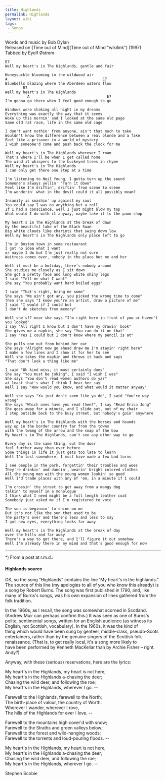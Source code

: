 ```yaml
---
title: Highlands
permalink: Highlands
layout: wiki
tags:
 - Songs
---
```


Words and music by Bob Dylan  
Released on [Time out of Mind](Time out of Mind "wikilink") (1997)  
Tabbed by Eyolf Østrem

    E7
    Well my heart's in The Highlands, gentle and fair

    Honeysuckle blooming in the wildwood air
    A                                           E7
    Bluebells blazing where the Aberdeen waters flow
            B7
    Well my heart's in The Highlands
              A                                   E7
    I'm gonna go there when I feel good enough to go

    Windows were shaking all night in my dreams
    Everything was exactly the way that it seems
    Woke up this mornin' and I looked at the same old page
    Same old rat race, life in the same old cage

    I don't want nothin' from anyone, ain't that much to take
    Wouldn't know the difference between a real blonde and a fake
    Feel like a prisoner in a world of mystery
    I wish someone'd come and push back the clock for me

    Well my heart's in The Highlands wherever I roam
    That's where I'll be when I get called home
    The wind it whispers to the buckeyed trees in rhyme
    Well my heart's in The Highlands
    I can only get there one step at a time

    I'm listening to Neil Young, I gotta turn up the sound
    Someone's always yellin' "Turn it down"
    Feel like I'm driftin', driftin' from scene to scene
    I'm wonderin' what in the devil could it all possibly mean?

    Insanity is smashin' up against my soul
    You could say I was on anything but a roll
    If I had a conscience, well I just might blow my top
    What would I do with it anyway, maybe take it to the pawn shop

    My heart's in The Highlands at the break of dawn
    by the beautiful lake of the Black Swan
    Big white clouds like chariots that swing down low
    Well my heart's in The Highlands only place left to go

    I'm in Boston town in some restaurant
    I got no idea what I want
    or maybe I do but I'm just really not sure
    Waitress comes over, nobody in the place but me and her

    Well it must be a holiday, there's nobody around
    She studies me closely as I sit down
    She got a pretty face and long white shiny legs
    I said "Tell me what I want"
    She say "You probably want hard boiled eggs"

    I said "That's right, bring me some"
    She says "We ain't got any, you picked the wrong time to come"
    then she says "I know you're an artist, draw a picture of me"
    I said "I would if I could but
    I don't do sketches from memory"

    Well she's?? near she says "I'm right here in front of you or haven't you looked"
    I say "All right I know but I don't have my drawin' book"
    She gives me a napkin, she say "You can do it on that"
    I say "Yes I could but I don't know where my pencil is at"

    She pulls one out from behind her ear
    She says "Alright now go ahead draw me I'm stayin' right here"
    I make a few lines and I show it for her to see
    Well she takes the napkin and throws it back and says
    "That don't look a thing like me"

    I said "Oh kind miss, it most certainly does"
    She say "You must be joking", I said "I wish I was"
    She says "You don't read women authors do ya?"
    at least that's what I think I hear her say
    Well I say "How would you know, and what would it matter anyway"

    Well she says "Ya just don't seem like ya do", I said "You're way wrong"
    She says "Which ones have you read then?", I say "Read Erica Jong"
    She goes away for a minute, and I slide out, out of my chair
    I step outside back to the busy street, but nobody's goin' anywhere

    Well my heart's in The Highlands with the horses and hounds
    way up in the border country far from the towns
    with the twang of the arrow and the snap of the bow
    My heart's in The Highlands, can't see any other way to go

    Every day is the same thing, out the door
    feel further away than ever before
    Some things in life it just gets too late to learn
    Well I'm lost somewhere, I must have made a few bad turns

    I see people in the park, forgettin' their troubles and woes
    They're drinkin' and dancin', wearin' bright colored clothes
    All the young men with the young women lookin' so good
    Well I'd trade places with any of 'em, in a minute if I could

    I'm crossin' the street to get away from a mangy dog
    talkin' to myself in a monologue
    I think what I need might be a full length leather coat
    Somebody just asked me if I'm registered to vote

    The sun is beginnin' to shine on me
    But it's not like the sun that used to be
    The party's over and there's less and less to say
    I got new eyes, everything looks far away

    Well my heart's in The Highlands at the break of day
    over the hills and far away
    There's a way to get there, and I'll figure it out somehow
    Well I'm already there in my mind and that's good enough for now

* * * * *

\*) From a post at r.m.d.:

<h4>
Highlands source

</h4>
OK, so the song “Highlands” contains the line 'My heart's in the  
highlands.” The source of this line (my apologies to all of you who
know  
this already) is a song by Robert Burns. The song was first published
in  
1790, and, like many of Burns's songs, was his own expansion of lines  
gathered from the folk tradition.

In the 1960s, as I recall, the song was somewhat scorned in Scotland.  
(Andrew Muir can perhaps confirm this.) It was seen as one of Burns's  
polite, sentimental songs, written for an English audience (as witness
its  
English, not Scottish, vocabulary). In the 1960s, it was the kind of  
thing which would have been sung by genteel, middle-class,
pseudo-Scots  
entertainers, rather than by the genuine singers of the Scottish folk  
renaissance. (That is, to get really local, it's a song more likely to  
have been performed by Kenneth MacKellar than by Archie Fisher –
right,  
Andy?)

Anyway, with these (serious) reservations, here are the lyrics:

My heart's in the Highlands, my heart is not here;  
My heart's in the Highlands a-chasing the deer;  
Chasing the wild deer, and following the roe;  
My heart's in the Highlands, wherever I go. --

Farewell to the Highlands, farewell to the North;  
The birth-place of valour, the country of Worth:  
Wherever I wander, wherever I rove,  
The hills of the Highlands for ever I love. --

Farewell to the mountains high cover'd with snow;  
Farewell to the Straths and green valleys below;  
Farewell to the forest and wild-hanging woods;  
Farewell to the torrents and loud-pouring floods. --

My heart's in the Highlands, my heart is not here,  
My heart's in the Highlands a-chasing the deer;  
Chasing the wild deer, and following the roe;  
My heart's in the Highlands, wherever I go. --

Stephen Scobie
